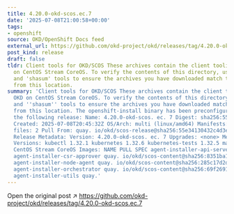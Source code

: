 ```yaml
---
title: 4.20.0-okd-scos.ec.7
date: '2025-07-08T21:00:58+00:00'
tags:
- openshift
source: OKD/OpenShift Docs feed
external_url: https://github.com/okd-project/okd/releases/tag/4.20.0-okd-scos.ec.7
post_kind: release
draft: false
tldr: Client tools for OKD/SCOS These archives contain the client tooling for OKD
  on CentOS Stream CoreOS. To verify the contents of this directory, use the 'gpg'
  and 'shasum' tools to ensure the archives you have downloaded match those published
  from this location.
summary: 'Client tools for OKD/SCOS These archives contain the client tooling for
  OKD on CentOS Stream CoreOS. To verify the contents of this directory, use the ''gpg''
  and ''shasum'' tools to ensure the archives you have downloaded match those published
  from this location. The openshift-install binary has been preconfigured to install
  the following release: Name: 4.20.0-okd-scos. ec. 7 Digest: sha256:55e34130432c4d3e29599c7ce723ebb77274a1af851d9379078894808359135f
  Created: 2025-07-08T20:45:32Z OS/Arch: multi (linux/amd64) Manifests: 772 Metadata
  files: 2 Pull From: quay. io/okd/scos-release@sha256:55e34130432c4d3e29599c7ce723ebb77274a1af851d9379078894808359135f
  Release Metadata: Version: 4.20.0-okd-scos. ec. 7 Upgrades: <none> Metadata: Component
  Versions: kubectl 1.32.1 kubernetes 1.32.6 kubernetes-tests 1.32.5 machine-os 10.0.20250628-0
  CentOS Stream CoreOS Images: NAME PULL SPEC agent-installer-api-server quay. io/okd/scos-content@sha256:ac9e80abf6db0bf02aee3ff464cadc19818d0a7dc7a8071fbd525b21fbeb77f8
  agent-installer-csr-approver quay. io/okd/scos-content@sha256:8351ba15929a573e36c1f6b5c722d7e5123badeb086b43f324a6a9b999aed4a6
  agent-installer-node-agent quay. io/okd/scos-content@sha256:285c17d2d751f155ccadaadc1b71730d97b0ec6d1be193a79b2929e648a7d3ef
  agent-installer-orchestrator quay. io/okd/scos-content@sha256:69f26913f15fa6f72d2f5e5dc8e69f24bb302faea9e268d6766fa009b83c949d
  agent-installer-utils quay.'
---
```

Open the original post ↗ https://github.com/okd-project/okd/releases/tag/4.20.0-okd-scos.ec.7
